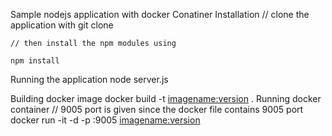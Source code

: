 Sample nodejs application with docker Conatiner
Installation
    // clone the application with git clone

    // then install the npm modules using
     
    npm install

Running the application
    node server.js

Building docker image
    docker build -t <imagename:version> .
Running docker container
    // 9005 port is given since the docker file contains 9005 port
    docker run -it -d -p <outside-port-of-your-choice>:9005 <imagename:version>

